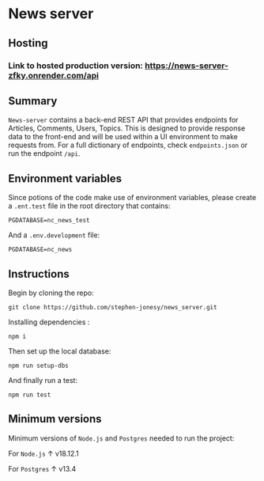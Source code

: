 # News server

## Hosting

### Link to hosted production version: https://news-server-zfky.onrender.com/api

## Summary

`News-server` contains a back-end REST API that provides endpoints for Articles, Comments, Users, Topics. This is designed to provide response data to the front-end and will be used within a UI environment to make requests from. For a full dictionary of endpoints, check `endpoints.json` or run the endpoint `/api`.  

## Environment variables

Since potions of the code make use of environment variables, please create a `.ent.test` file in the root directory that contains:

```
PGDATABASE=nc_news_test
```

And a `.env.development` file:

```
PGDATABASE=nc_news
```

## Instructions

Begin by cloning the repo:

```
git clone https://github.com/stephen-jonesy/news_server.git
```

Installing dependencies :

```
npm i
```
 
Then set up the local database:

 ```
npm run setup-dbs
```

And finally run a test:

```
npm run test
```

## Minimum versions

Minimum versions of `Node.js` and `Postgres` needed to run the project:

For `Node.js` &uarr; v18.12.1

For `Postgres` &uarr; v13.4

